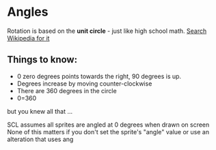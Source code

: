 # Angles

Rotation is based on the **unit circle** - just like high school math. [Search Wikipedia for it](https://en.wikipedia.org/wiki/Unit_circle)

## Things to know:
- 0 zero degrees points towards the right, 90 degrees is up.
- Degrees increase by moving counter-clockwise
- There are 360 degrees in the circle
- 0=360

but you knew all that ...

SCL assumes all sprites are angled at 0 degrees when drawn on screen
None of this matters if you don't set the sprite's "angle" value or use an alteration that uses ang
